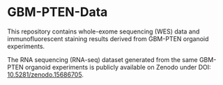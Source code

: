 # GBM-PTEN-Data

This repository contains whole-exome sequencing (WES) data and immunofluorescent staining results derived from GBM-PTEN organoid experiments.

The RNA sequencing (RNA-seq) dataset generated from the same GBM-PTEN organoid experiments is publicly available on Zenodo under DOI: [10.5281/zenodo.15686705](https://doi.org/10.5281/zenodo.15686705).

